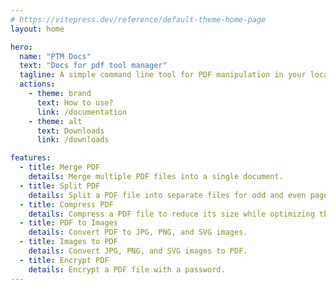 ```yaml
---
# https://vitepress.dev/reference/default-theme-home-page
layout: home

hero:
  name: "PTM Docs"
  text: "Docs for pdf tool manager"
  tagline: A simple command line tool for PDF manipulation in your local machine
  actions:
    - theme: brand
      text: How to use?
      link: /documentation
    - theme: alt
      text: Downloads
      link: /downloads

features:
  - title: Merge PDF 
    details: Merge multiple PDF files into a single document.
  - title: Split PDF
    details: Split a PDF file into separate files for odd and even pages, and package them into a zip file.
  - title: Compress PDF
    details: Compress a PDF file to reduce its size while optimizing the quality.
  - title: PDF to Images
    details: Convert PDF to JPG, PNG, and SVG images.
  - title: Images to PDF
    details: Convert JPG, PNG, and SVG images to PDF.
  - title: Encrypt PDF
    details: Encrypt a PDF file with a password.
---
```



